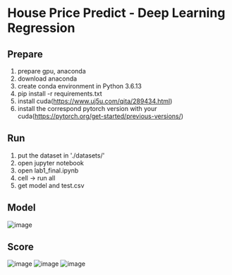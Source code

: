 # House Price Predict - Deep Learning Regression
## Prepare
1. prepare gpu, anaconda
2. download anaconda
3. create conda environment in Python 3.6.13
4. pip install -r requirements.txt
6. install cuda(https://www.uj5u.com/qita/289434.html)
5. install the correspond pytorch version with your cuda(https://pytorch.org/get-started/previous-versions/) 

## Run
1. put the dataset in './datasets/'
2. open jupyter notebook
3. open lab1_final.ipynb
4. cell -> run all
5. get model and test.csv

## Model
![image](https://github.com/tang03130313/House-Price-Predict-Deep-Learning-Regression/blob/main/image/results.png)

## Score
![image](https://github.com/tang03130313/House-Price-Predict-Deep-Learning-Regression/blob/main/image/score-0.png)
![image](https://github.com/tang03130313/House-Price-Predict-Deep-Learning-Regression/blob/main/image/score-1.png)
![image](https://github.com/tang03130313/House-Price-Predict-Deep-Learning-Regression/blob/main/image/score-2.png)